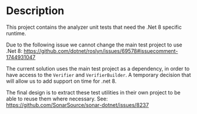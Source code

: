 # Description

This project contains the analyzer unit tests that need the .Net 8 specific runtime.

Due to the following issue we cannot change the main test project to use .Net 8: https://github.com/dotnet/roslyn/issues/69578#issuecomment-1744931047

The current solution uses the main test project as a dependency, in order to have access to the `Verifier` and `VerifierBuilder`. A temporary decision that will allow us to add support on time for .net 8.

The final design is to extract these test utilities in their own project to be able to reuse them where necessary. See: https://github.com/SonarSource/sonar-dotnet/issues/8237